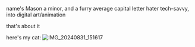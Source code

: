 name's Mason
a minor, and a furry
average capital letter hater
tech-savvy, into digital art/animation

that's about it

here's my cat:
![IMG_20240831_151617](https://github.com/user-attachments/assets/38162a2e-24c4-4342-9b42-a5c616701fb2)
